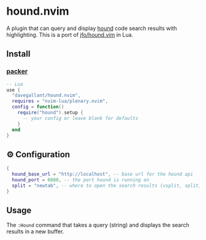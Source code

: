 # hound.nvim

A plugin that can query and display [hound](https://github.com/hound-search/hound) code search results with highlighting. This is a port of [jfo/hound.vim](https://github.com/jfo/hound.vim) in Lua.

## Install

### [packer](https://github.com/wbthomason/packer.nvim)

```lua
-- Lua
use {
  "davegallant/hound.nvim",
  requires = "nvim-lua/plenary.nvim",
  config = function()
    require("hound").setup {
      -- your config or leave blank for defaults
    }
  end
}
```

## ⚙️ Configuration

```lua
{
  hound_base_url = "http://localhost", -- base url for the hound api
  hound_port = 6080, -- the port hound is running on
  split = "newtab", -- where to open the search results (vsplit, split, newtab)
}
```

## Usage

The `:Hound` command that takes a query (string) and displays the search results in a new buffer.
